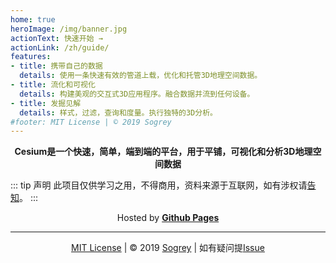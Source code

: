 ```yaml
---
home: true
heroImage: /img/banner.jpg
actionText: 快速开始 →
actionLink: /zh/guide/
features:
- title: 携带自己的数据
  details: 使用一条快速有效的管道上载，优化和托管3D地理空间数据。
- title: 流化和可视化
  details: 构建美观的交互式3D应用程序。融合数据并流到任何设备。
- title: 发掘见解
  details: 样式，过滤，查询和度量。执行独特的3D分析。
#footer: MIT License | © 2019 Sogrey
---
```


<p align="center">
<b>Cesium是一个快速，简单，端到端的平台，用于平铺，可视化和分析3D地理空间数据</b>
</p>

::: tip 声明
此项目仅供学习之用，不得商用，资料来源于互联网，如有涉权请[告知](https://github.com/Sogrey/Cesium-start/issues/1)。
:::

<p align="center">
Hosted by <a href="https://pages.github.com" target="_blank" style="font-weight:bold">Github Pages</a>
</p>

---
<!-- 自定义footer -->
<p align="center">
<a href="https://sogrey.github.io/about/mit.html" target="_blank">MIT License</a> | © 2019 <a href="https://sogrey.github.io" target="_blank">Sogrey</a> | 如有疑问提<a href="https://github.com/Sogrey/Cesium-start/issues/new" target="_blank">Issue</a> 
</p>
<br><br>









<style>
/**按键样式*/
.btn-gradient{text-decoration:none;color:white;padding:10px 30px;display:inline-block;position:relative;border:1px solid rgba(0,0,0,0.21);border-bottom:4px solid rgba(0,0,0,0.21);border-radius:4px;text-shadow:0 1px 0 rgba(0,0,0,0.15)}.btn-gradient.cyan{background:rgba(27,188,194,1);background:-webkit-gradient(linear,0 0,0 100%,from(rgba(27,188,194,1)),to(rgba(24,163,168,1)));background:-webkit-linear-gradient(rgba(27,188,194,1) 0,rgba(24,163,168,1) 100%);background:-moz-linear-gradient(rgba(27,188,194,1) 0,rgba(24,163,168,1) 100%);background:-o-linear-gradient(rgba(27,188,194,1) 0,rgba(24,163,168,1) 100%);background:linear-gradient(rgba(27,188,194,1) 0,rgba(24,163,168,1) 100%);filter:progid:DXImageTransform.Microsoft.gradient(startColorstr='#1bbcc2',endColorstr='#18a3a8',GradientType=0)}.btn-gradient.red{background:rgba(250,90,90,1);background:-webkit-gradient(linear,0 0,0 100%,from(rgba(250,90,90,1)),to(rgba(232,81,81,1)));background:-webkit-linear-gradient(rgba(250,90,90,1) 0,rgba(232,81,81,1) 100%);background:-moz-linear-gradient(rgba(250,90,90,1) 0,rgba(232,81,81,1) 100%);background:-o-linear-gradient(rgba(250,90,90,1) 0,rgba(232,81,81,1) 100%);background:linear-gradient(rgba(250,90,90,1) 0,rgba(232,81,81,1) 100%);filter:progid:DXImageTransform.Microsoft.gradient(startColorstr='#fa5a5a',endColorstr='#e85151',GradientType=0)}.btn-gradient.orange{background:rgba(255,105,30,1);background:-webkit-gradient(linear,0 0,0 100%,from(rgba(255,105,30,1)),to(rgba(230,95,28,1)));background:-webkit-linear-gradient(rgba(255,105,30,1) 0,rgba(230,95,28,1) 100%);background:-moz-linear-gradient(rgba(255,105,30,1) 0,rgba(230,95,28,1) 100%);background:-o-linear-gradient(rgba(255,105,30,1) 0,rgba(230,95,28,1) 100%);background:linear-gradient(rgba(255,105,30,1) 0,rgba(230,95,28,1) 100%)}.btn-gradient.blue{background:rgba(102,152,203,1);background:-moz-linear-gradient(top,rgba(102,152,203,1) 0,rgba(92,138,184,1) 100%);background:-webkit-gradient(left top,left bottom,color-stop(0%,rgba(102,152,203,1)),color-stop(100%,rgba(92,138,184,1)));background:-webkit-linear-gradient(top,rgba(102,152,203,1) 0,rgba(92,138,184,1) 100%);background:-o-linear-gradient(top,rgba(102,152,203,1) 0,rgba(92,138,184,1) 100%);background:-ms-linear-gradient(top,rgba(102,152,203,1) 0,rgba(92,138,184,1) 100%);background:linear-gradient(to bottom,rgba(102,152,203,1) 0,rgba(92,138,184,1) 100%);filter:progid:DXImageTransform.Microsoft.gradient(startColorstr='#6698cb',endColorstr='#5c8ab8',GradientType=0)}.btn-gradient.purple{background:rgba(203,153,197,1);background:-moz-linear-gradient(top,rgba(203,153,197,1) 0,rgba(181,134,176,1) 100%);background:-webkit-gradient(left top,left bottom,color-stop(0%,rgba(203,153,197,1)),color-stop(100%,rgba(181,134,176,1)));background:-webkit-linear-gradient(top,rgba(203,153,197,1) 0,rgba(181,134,176,1) 100%);background:-o-linear-gradient(top,rgba(203,153,197,1) 0,rgba(181,134,176,1) 100%);background:-ms-linear-gradient(top,rgba(203,153,197,1) 0,rgba(181,134,176,1) 100%);background:linear-gradient(to bottom,rgba(203,153,197,1) 0,rgba(181,134,176,1) 100%);filter:progid:DXImageTransform.Microsoft.gradient(startColorstr='#cb99c5',endColorstr='#b586b0',GradientType=0)}.btn-gradient.yellow{background:rgba(240,210,100,1);background:-webkit-gradient(linear,0 0,0 100%,from(rgba(240,210,100,1)),to(rgba(229,201,96,1)));background:-webkit-linear-gradient(rgba(240,210,100,1) 0,rgba(229,201,96,1) 100%);background:-moz-linear-gradient(rgba(240,210,100,1) 0,rgba(229,201,96,1) 100%);background:-o-linear-gradient(rgba(240,210,100,1) 0,rgba(229,201,96,1) 100%);background:linear-gradient(rgba(240,210,100,1) 0,rgba(229,201,96,1) 100%);filter:progid:DXImageTransform.Microsoft.gradient(startColorstr='#f0d264',endColorstr='#e5c960',GradientType=0)}.btn-gradient.green{background:rgba(130,200,160,1);background:-moz-linear-gradient(top,rgba(130,200,160,1) 0,rgba(130,199,158,1) 100%);background:-webkit-gradient(left top,left bottom,color-stop(0%,rgba(130,200,160,1)),color-stop(100%,rgba(130,199,158,1)));background:-webkit-linear-gradient(top,rgba(130,200,160,1) 0,rgba(130,199,158,1) 100%);background:-o-linear-gradient(top,rgba(130,200,160,1) 0,rgba(130,199,158,1) 100%);background:-ms-linear-gradient(top,rgba(130,200,160,1) 0,rgba(130,199,158,1) 100%);background:linear-gradient(to bottom,rgba(130,200,160,1) 0,rgba(124,185,149,1) 100%);filter:progid:DXImageTransform.Microsoft.gradient(startColorstr='#82c8a0',endColorstr='#82c79e',GradientType=0)}.btn-gradient.red:active{background:#e35252}.btn-gradient.orange:active{background:#e8601b}.btn-gradient.cyan:active{background:#169499}.btn-gradient.blue:active{background:#608fbf}.btn-gradient.purple:active{background:#bd8eb7}.btn-gradient.yellow:active{background:#dbc05b}.btn-gradient.green:active{background:#72b08e}.btn-gradient{margin:5px}a[class*="btn"]{text-decoration:none}.btn-gradient.mini{padding: 4px 12px;font-size: 12px;color: white;text-decoration: none;}a.btn-gradient.mini:hover,a.btn-gradient.mini:focus,a.btn-gradient.mini:focus-within{text-decoration: none;}
/**按键样式 end*/
</style>